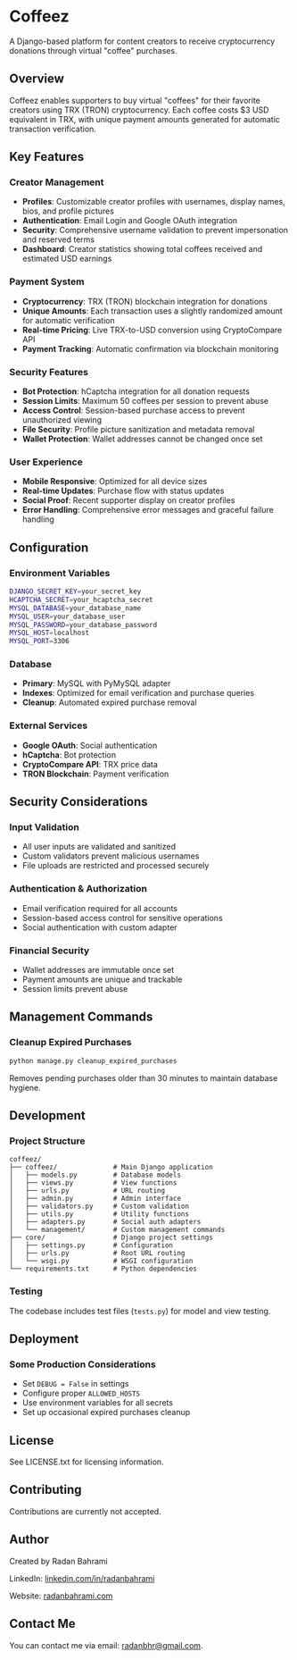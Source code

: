 # Coffeez

A Django-based platform for content creators to receive cryptocurrency donations through virtual "coffee" purchases.

## Overview

Coffeez enables supporters to buy virtual "coffees" for their favorite creators using TRX (TRON) cryptocurrency. Each coffee costs $3 USD equivalent in TRX, with unique payment amounts generated for automatic transaction verification.

## Key Features

### Creator Management
- **Profiles**: Customizable creator profiles with usernames, display names, bios, and profile pictures
- **Authentication**: Email Login and Google OAuth integration
- **Security**: Comprehensive username validation to prevent impersonation and reserved terms
- **Dashboard**: Creator statistics showing total coffees received and estimated USD earnings

### Payment System
- **Cryptocurrency**: TRX (TRON) blockchain integration for donations
- **Unique Amounts**: Each transaction uses a slightly randomized amount for automatic verification
- **Real-time Pricing**: Live TRX-to-USD conversion using CryptoCompare API
- **Payment Tracking**: Automatic confirmation via blockchain monitoring

### Security Features
- **Bot Protection**: hCaptcha integration for all donation requests
- **Session Limits**: Maximum 50 coffees per session to prevent abuse
- **Access Control**: Session-based purchase access to prevent unauthorized viewing
- **File Security**: Profile picture sanitization and metadata removal
- **Wallet Protection**: Wallet addresses cannot be changed once set

### User Experience
- **Mobile Responsive**: Optimized for all device sizes
- **Real-time Updates**: Purchase flow with status updates
- **Social Proof**: Recent supporter display on creator profiles
- **Error Handling**: Comprehensive error messages and graceful failure handling

## Configuration

### Environment Variables
```bash
DJANGO_SECRET_KEY=your_secret_key
HCAPTCHA_SECRET=your_hcaptcha_secret
MYSQL_DATABASE=your_database_name
MYSQL_USER=your_database_user
MYSQL_PASSWORD=your_database_password
MYSQL_HOST=localhost
MYSQL_PORT=3306
```

### Database
- **Primary**: MySQL with PyMySQL adapter
- **Indexes**: Optimized for email verification and purchase queries
- **Cleanup**: Automated expired purchase removal

### External Services
- **Google OAuth**: Social authentication
- **hCaptcha**: Bot protection
- **CryptoCompare API**: TRX price data
- **TRON Blockchain**: Payment verification

## Security Considerations

### Input Validation
- All user inputs are validated and sanitized
- Custom validators prevent malicious usernames
- File uploads are restricted and processed securely

### Authentication & Authorization
- Email verification required for all accounts
- Session-based access control for sensitive operations
- Social authentication with custom adapter

### Financial Security
- Wallet addresses are immutable once set
- Payment amounts are unique and trackable
- Session limits prevent abuse

## Management Commands

### Cleanup Expired Purchases
```bash
python manage.py cleanup_expired_purchases
```
Removes pending purchases older than 30 minutes to maintain database hygiene.

## Development

### Project Structure
```
coffeez/
├── coffeez/              # Main Django application
│   ├── models.py         # Database models
│   ├── views.py          # View functions
│   ├── urls.py           # URL routing
│   ├── admin.py          # Admin interface
│   ├── validators.py     # Custom validation
│   ├── utils.py          # Utility functions
│   ├── adapters.py       # Social auth adapters
│   └── management/       # Custom management commands
├── core/                 # Django project settings
│   ├── settings.py       # Configuration
│   ├── urls.py           # Root URL routing
│   └── wsgi.py           # WSGI configuration
└── requirements.txt      # Python dependencies
```

### Testing
The codebase includes test files (`tests.py`) for model and view testing.

## Deployment

### Some Production Considerations
- Set `DEBUG = False` in settings
- Configure proper `ALLOWED_HOSTS`
- Use environment variables for all secrets
- Set up occasional expired purchases cleanup

## License

See LICENSE.txt for licensing information.

## Contributing

Contributions are currently not accepted.

## Author

Created by Radan Bahrami

LinkedIn: [linkedin.com/in/radanbahrami](https://www.linkedin.com/in/radanbahrami)

Website: [radanbahrami.com](https://radanbahrami.com)

## Contact Me

You can contact me via email: radanbhr@gmail.com.